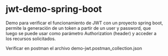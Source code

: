 # jwt-demo-spring-boot

Demo para verificar el funcionamiento de JWT con un proyecto spring boot, permite la generación de un token a partir de un user y password, que luego se puede usar como parámetro Authorization (header) y acceder a los recursos solicitados.

Verificar en postman el archivo demo-jwt.postman_collection.json
